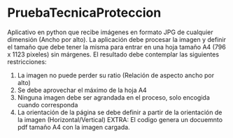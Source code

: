 # PruebaTecnicaProteccion
Aplicativo en python que recibe imágenes en formato JPG de cualquier dimensión (Ancho por alto). La aplicación
debe procesar la imagen y definir el tamaño que debe tener la misma para entrar en una hoja tamaño A4 (796 x 1123 pixeles)
sin márgenes. El resultado debe contemplar las siguientes restricciones:
1. La imagen no puede perder su ratio (Relación de aspecto ancho por alto)
2. Se debe aprovechar el máximo de la hoja A4
3. Ninguna imagen debe ser agrandada en el proceso, solo encogida cuando corresponda
4. La orientación de la página se debe definir a partir de la orientación de la imagen (Horizontal/Vertical)
EXTRA: El codigo genera un docuemnto pdf tamaño A4 con la imagen cargada.

